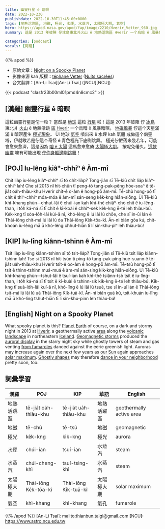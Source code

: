 ```yaml
---
title: 幽靈行星 ê 暗暝
date: 2022-10-230
publishdate: 2022-10-30T11:45:00+0800
tags: [地熱活跳區, 地磁, 極光, 水煙, 水蒸汽, 太陽極大期, 氣空]
hero: https://apod.nasa.gov/apod/fap/image/2210/Hverir_Vetter_960.jpg
summary: 這是 2013 年彼陣 佇冰島東北爿火山 ê 地熱活跳區 Hverir 一个烏暗 ê 風暴暗暝。

categories: [podcast]
vocals: [阿錕]
---
```


{{% apod %}}

- 原始文章：[Night on a Spooky Planet](https://apod.nasa.gov/apod/ap221030.html)
- 影像來源 kah 版權：[téphane Vetter](https://www.facebook.com/stephane.vetter.nuitsacrees) ([Nuits sacrées](http://www.nuitsacrees.fr/))
- 台文翻譯：[An-Li Tsai][An-Li Tsai] ([NCU][NCU])

{{< podcast "clasfr23b00ml01pmd4n8cmc2" >}}

## [漢羅] 幽靈行星 ê 暗暝
這粒幽靈行星是佗一粒？
當然是 [地球][Earth] 這粒 [行星][Planet] 啦！這是 2013 年彼陣 佇 [冰島][Iceland] 東北爿 [火山][volcanic landscape] ê 地熱活跳 [區][area] [Hverir][Hverir] 一个烏暗 ê 風暴暗暝。
[地磁風暴][Geomagnetic storms] 佇這个天星滿滿 ê 暗暝產生 [極光現象][auroral display t]。
Ùi 地球 [氣空][from fumaroles] 噴出來 ê 水煙 kah 氣體 成做這个幽靈塔，伊就敢若是佇這个奇怪 ê 青色極光下底咧跳舞。
極光佇紲落來幾若年，可能會愈來愈濟，這是因為 [咱 ê 太陽][our Sun] 這馬愈來愈倚 [太陽極大期][solar maximum]。
按呢免偌久，[這款幽靈][Ghostly shapes] 嘛有可能出現 [佇你身軀邊咧跳舞][dance in your neighborhood]！

## [POJ] Iu-lêng kiâⁿ-chhiⁿ ê Àm-mî
Chit lia̍p iu-lêng kiâⁿ-chhiⁿ sī tó chi̍t-lia̍p?
Tong-jiân sī Tē-kiû chi̍t lia̍p kiâⁿ-chhiⁿ lah!
Che sī 2013 nî hit-chūn tī peng-tó tang-pak-pêng hóe-soaⁿ ê tē-jia̍t oa̍h-thiàu-khu Hverir chi̍t-ê o͘-àm ê hong-pō àm-mî.
Tē-chû hong-pō tī chit ê thiⁿ-chhiⁿ móa-móa ê àm-mî sán-seng ke̍k-kng hiān-siōng.
Ùi Tē-kiû khì-khang phùn--chhut-lâi ê chúi-ian kah khì-thé chiâⁿ-chò chit ê iu-lêng-thah, i to̍h ká-ná sī tī chit ê kî-koài ê chhiⁿ-sek ke̍k-kng ē-té leh thiàu-bú.
Ke̍k-kng tī sòa-lo̍h-lâi kúi-ā nî, khó-lêng ē lú lâi lú chōe, che sī in-ūi lán ê Thài-iông chit-má lú lâi lú óa Thài-iông Ke̍k-tōa-kî.
Án-ni bián gōa kú, chit-khoán iu-lêng mā ū khó-lêng chhut-hiān tī lí sin-khu-piⁿ leh thiàu-bú!


## [KIP] Iu-lîng kiânn-tshinn ê Àm-mî
Tsit lia̍p iu-lîng kiânn-tshinn sī tó tsi̍t-lia̍p?
Tong-jiân sī Tē-kiû tsi̍t lia̍p kiânn-tshinn lah!
Tse sī 2013 nî hit-tsūn tī ping-tó tang-pak-pîng hué-suann ê tē-jia̍t ua̍h-thiàu-khu Hverir tsi̍t-ê oo-àm ê hong-pō àm-mî.
Tē-tsû hong-pō tī tsit ê thinn-tshinn muá-muá ê àm-mî sán-sing ki̍k-kng hiān-siōng.
Uì Tē-kiû khì-khang phùn--tshut-lâi ê tsuí-ian kah khì-thé tsiânn-tsò tsit ê iu-lîng-thah, i to̍h ká-ná sī tī tsit ê kî-kuài ê tshinn-sik ki̍k-kng ē-té leh thiàu-bú.
Ki̍k-kng tī suà-lo̍h-lâi kuí-ā nî, khó-lîng ē lú lâi lú tsuē, tse sī in-uī lán ê Thài-iông tsit-má lú lâi lú uá Thài-iông Ki̍k-tuā-kî.
Án-ni bián guā kú, tsit-khuán iu-lîng mā ū khó-lîng tshut-hiān tī lí sin-khu-pinn leh thiàu-bú!

## [English] Night on a Spooky Planet
What spooky planet is this?
[Planet][Planet] [Earth][Earth] of course, on a dark and stormy night in 2013 at [Hverir][Hverir], a geothermally active [area][area] along the [volcanic landscape][volcanic landscape] in northeastern [Iceland][Iceland].
[Geomagnetic storms][Geomagnetic storms] produced the [auroral display][auroral display e] in the starry night sky while ghostly towers of steam and gas venting [from fumaroles][from fumaroles] danced against the eerie greenish light.
Auroras may increase again over the next few years as [our Sun][our Sun] again approaches [solar maximum][solar maximum].
[Ghostly shapes][Ghostly shapes] may therefore [dance in your neighborhood][dance in your neighborhood] pretty soon, too.


## 詞彙學習

|漢羅|POJ|KIP|華語|English|
|-|-|-|-|-|
|地熱活跳區|tē-jia̍t oa̍h-thiàu-khu|tē-jia̍t ua̍h-thiàu-khu|地熱活躍區|geothermally active area|
|地磁|tē-chû|tē-tsû|地磁|geomagnetic|
|極光|ke̍k-kng|ki̍k-kng|極光|aurora|
|水煙|chúi-ian|tsuí-ian|水蒸汽|steam|
|水蒸汽|chúi-cheng-khì|tsuí-tsing-khì|水蒸汽|steam|
|太陽極大期|Thài-iông Ke̍k-tōa-kî|Thài-iông Ki̍k-tuā-kî|太陽極大期|solar maximum|
|氣空|khì-khang|khì-khang|氣孔|fumarole|

{{% /apod %}}
[An-Li Tsai]: mailto:thianbun.taigi@gmail.com
[NCU]: https://www.astro.ncu.edu.tw

[copyright]: https://apod.nasa.gov/apod/fap/lib/about_apod.html#srapply
[License]: https://creativecommons.org/licenses/by/2.0/

[Planet]:https://apod.nasa.gov/apod/ap150906.html
[Earth]:https://solarsystem.nasa.gov/planets/earth
[Hverir]:https://youtu.be/oWjdXf67dLQ
[area]:https://guidetoiceland.is/travel-iceland/drive/namafjall-geothermal-area
[volcanic landscape]:https://en.wikipedia.org/wiki/Krafla
[Iceland]:https://en.wikipedia.org/wiki/Iceland
[Geomagnetic storms]:https://www.jpl.nasa.gov/infographics/geomagnetic-storms-source-and-impact
[auroral display e]:https://apod.nasa.gov/apod/ap211213.html
[auroral display t]:https://apod.tw/daily/20211213/
[from fumaroles]:http://www.youtube.com/watch?v=kuvwttCMB-A
[our Sun]:https://solarsystem.nasa.gov/solar-system/sun/in-depth/
[solar maximum]:https://en.wikipedia.org/wiki/Solar_maximum
[Ghostly shapes]:https://apod.nasa.gov/ap191027.html
[dance in your neighborhood]:https://apod.nasa.gov/apod/ap200614.html
